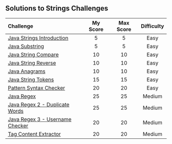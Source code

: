 ## Solutions to Strings Challenges



| Challenge | My Score | Max Score | Difficulty |
| :--- | :---: | :---: | :---: |
| [Java Strings Introduction](https://www.hackerrank.com/challenges/java-strings-introduction) | 5 | 5 | Easy |
| [Java Substring](https://www.hackerrank.com/challenges/java-substring) | 5 | 5 | Easy |
| [Java String Compare](https://www.hackerrank.com/challenges/java-string-compare) | 10 | 10 | Easy |
| [Java String Reverse](https://www.hackerrank.com/challenges/java-string-reverse) | 10 | 10 | Easy |
| [Java Anagrams](https://www.hackerrank.com/challenges/java-anagrams) | 10 | 10 | Easy |
| [Java String Tokens](https://www.hackerrank.com/challenges/java-string-tokens) | 15 | 15 | Easy |
| [Pattern Syntax Checker](https://www.hackerrank.com/challenges/pattern-syntax-checker) | 20 | 20 | Easy |
| [Java Regex](https://www.hackerrank.com/challenges/java-regex) | 25 | 25 | Medium |
| [Java Regex 2 - Duplicate Words](https://www.hackerrank.com/challenges/duplicate-word) | 25 | 25 | Medium |
| [Java Regex 3 - Username Checker](https://www.hackerrank.com/challenges/valid-username-checker) | 20 | 20 | Medium |
| [Tag Content Extractor](https://www.hackerrank.com/challenges/tag-content-extractor) | 20 | 20 | Medium |
